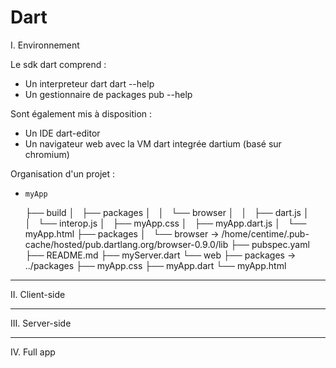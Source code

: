 Dart
====

I. Environnement

Le sdk dart comprend :
* Un interpreteur dart 
    dart --help
* Un gestionnaire de packages
    pub --help

Sont également mis à disposition :
* Un IDE
    dart-editor
* Un navigateur web avec la VM dart integrée
    dartium (basé sur chromium)

Organisation d'un projet :

   *     myApp
        ├── build
        │   ├── packages
        │   │   └── browser
        │   │       ├── dart.js
        │   │       └── interop.js
        │   ├── myApp.css
        │   ├── myApp.dart.js
        │   └── myApp.html
        ├── packages
        │   └── browser -> /home/centime/.pub-cache/hosted/pub.dartlang.org/browser-0.9.0/lib
        ├── pubspec.yaml
        ├── README.md
        ├── myServer.dart
        └── web
            ├── packages -> ../packages
            ├── myApp.css
            ├── myApp.dart
            └── myApp.html





 _________________________________________________________

II. Client-side

 _________________________________________________________

III. Server-side

 _________________________________________________________

IV. Full app